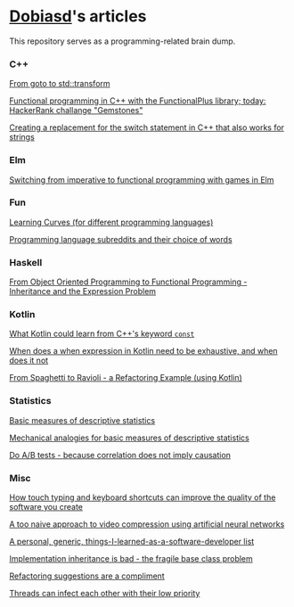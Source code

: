 [Dobiasd](https://github.com/dobiasd)'s articles
================================================

This repository serves as a programming-related brain dump.

### C++

[From goto to std::transform](https://github.com/Dobiasd/articles/blob/master/from_goto_to_std-transform.md)

[Functional programming in C++ with the FunctionalPlus library; today: HackerRank challange "Gemstones"](https://github.com/Dobiasd/articles/blob/master/functional_programming_in_cpp_with_the_functionalplus_library_today_hackerrank_challange_gemstones.md)

[Creating a replacement for the switch statement in C++ that also works for strings](https://github.com/Dobiasd/articles/blob/master/creating_a_replacement_for_the_switch_statement_in_cpp_that_also_works_for_strings.md)

### Elm

[Switching from imperative to functional programming with games in Elm](https://github.com/Dobiasd/articles/blob/master/switching_from_imperative_to_functional_programming_with_games_in_Elm.md)

### Fun

[Learning Curves (for different programming languages)](https://github.com/Dobiasd/articles/blob/master/programming_language_learning_curves.md)

[Programming language subreddits and their choice of words](https://github.com/Dobiasd/programming-language-subreddits-and-their-choice-of-words)

### Haskell

[From Object Oriented Programming to Functional Programming - Inheritance and the Expression Problem](https://github.com/Dobiasd/articles/blob/master/from_oop_to_fp_-_inheritance_and_the_expression_problem.md)

### Kotlin

[What Kotlin could learn from C++'s keyword `const`](https://github.com/Dobiasd/articles/blob/master/what_kotlin_could_learn_from_cpps_keyword_const.md)

[When does a when expression in Kotlin need to be exhaustive, and when does it not](https://github.com/Dobiasd/articles/blob/master/when_does_a_when_expression_in_kotlin_need_to_be_exhaustive_and_when_does_it_not.md)

[From Spaghetti to Ravioli - a Refactoring Example (using Kotlin)](https://github.com/Dobiasd/articles/blob/master/from_spaghetti_to_ravioli_-_a_refactoring_example_using_kotlin.md)

### Statistics

[Basic measures of descriptive statistics](https://github.com/Dobiasd/articles/blob/master/basic_measures_of_descriptive_statistics.md)

[Mechanical analogies for basic measures of descriptive statistics](https://github.com/Dobiasd/articles/blob/master/mechanical_analogies_for_basic_measures_of_descriptive_statistics.md)

[Do A/B tests - because correlation does not imply causation](https://github.com/Dobiasd/articles/blob/master/do_a_b_tests_because_correlation_does_not_imply_causation.md)

### Misc

[How touch typing and keyboard shortcuts can improve the quality of the software you create](https://github.com/Dobiasd/articles/blob/master/how_touch_typing_and_keyboard_shortcuts_can_improve_the_quality_of_the_software_you_create.md)

[A too naive approach to video compression using artificial neural networks](https://github.com/Dobiasd/articles/blob/master/a_too_naive_approach_to_video_compression_using_artificial_neural_networks.md)

[A personal, generic, things-I-learned-as-a-software-developer list](https://github.com/Dobiasd/articles/blob/master/a_personal_generic_things_i_learned_as_a_software_developer_list.md)

[Implementation inheritance is bad - the fragile base class problem](https://github.com/Dobiasd/articles/blob/master/implementation_inheritance_is_bad_-_the_fragile_base_class_problem.md)

[Refactoring suggestions are a compliment](https://github.com/Dobiasd/articles/blob/master/refactoring_suggestions_are_a_compliment.md)

[Threads can infect each other with their low priority](https://github.com/Dobiasd/articles/blob/master/threads_can_infect_each_other_with_their_low_priority.md)

